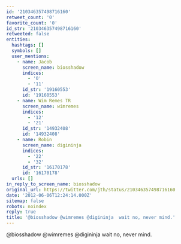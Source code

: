 ```yaml
---
id: '210346357498716160'
retweet_count: '0'
favorite_count: '0'
id_str: '210346357498716160'
retweeted: false
entities:
  hashtags: []
  symbols: []
  user_mentions:
    - name: Jacob
      screen_name: biosshadow
      indices:
        - '0'
        - '11'
      id_str: '19160553'
      id: '19160553'
    - name: Wim Remes TR
      screen_name: wimremes
      indices:
        - '12'
        - '21'
      id_str: '14932408'
      id: '14932408'
    - name: Robin
      screen_name: digininja
      indices:
        - '22'
        - '32'
      id_str: '16170178'
      id: '16170178'
  urls: []
in_reply_to_screen_name: biosshadow
original_url: https://twitter.com/jth/status/210346357498716160
date: '2012-06-06T12:24:14.000Z'
sitemap: false
robots: noindex
reply: true
title: '@biosshadow @wimremes @digininja  wait no, never mind.'
---
```


@biosshadow @wimremes @digininja  wait no, never mind.